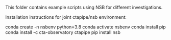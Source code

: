This folder contains example scripts using NSB for different investigations.

Installation instructions for joint ctapipe/nsb environment:

conda create -n nsbenv python=3.8
conda activate nsbenv
conda install pip
conda install -c cta-observatory ctapipe
pip install nsb
